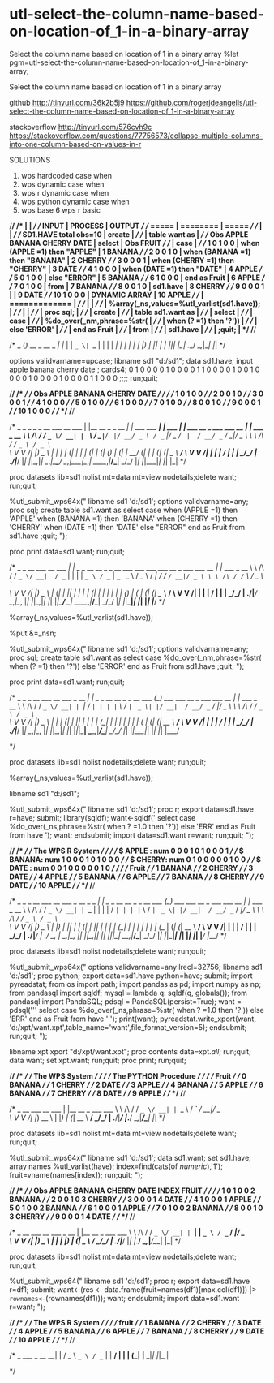 # utl-select-the-column-name-based-on-location-of_1-in-a-binary-array
Select the column name based on location of 1 in a binary array 
%let pgm=utl-select-the-column-name-based-on-location-of_1-in-a-binary-array;

Select the column name based on location of 1 in a binary array

github
http://tinyurl.com/36k2b5j9
https://github.com/rogerjdeangelis/utl-select-the-column-name-based-on-location-of_1-in-a-binary-array

stackoverflow
http://tinyurl.com/576cvh9c
https://stackoverflow.com/questions/77756573/collapse-multiple-columns-into-one-column-based-on-values-in-r

SOLUTIONS

   1. wps hardcoded case when
   2. wps dynamic case when
   3. wps r dynamic case when
   4. wps python dynamic case when
   5. wps base
   6  wps r basic

/**************************************************************************************************************************/
/*                                             |                                              |                           */
/*                INPUT                        |                 PROCESS                      |     OUTPUT                */
/*                =====                        |                 ========                     |     =====                 */
/*                                             |                                              |                           */
/* SD1.HAVE total obs=10                       |  create                                      |                           */
/*                                             |     table want as                            |                           */
/* Obs    APPLE    BANANA    CHERRY    DATE    |  select                                      |   Obs    FRUIT            */
/*                                             |     case                                     |                           */
/*   1      0         1         0        0     |        when (APPLE  =1) then "APPLE"         |     1    BANANA           */
/*   2      0         0         1        0     |        when (BANANA =1) then "BANANA"        |     2    CHERRY           */
/*   3      0         0         0        1     |        when (CHERRY =1) then "CHERRY"        |     3    DATE             */
/*   4      1         0         0        0     |        when (DATE   =1) then "DATE"          |     4    APPLE            */
/*   5      0         1         0        0     |        else "ERROR"                          |     5    BANANA           */
/*   6      1         0         0        0     |     end as Fruit                             |     6    APPLE            */
/*   7      0         1         0        0     |  from                                        |     7    BANANA           */
/*   8      0         0         1        0     |     sd1.have                                 |     8    CHERRY           */
/*   9      0         0         0        1     |                                              |     9    DATE             */
/*  10      1         0         0        0     |           DYNAMIC ARRAY                      |    10    APPLE            */
/*                                             |           =============                      |                           */
/*                                             |                                              |                           */
/*                                             |  %array(_ns,values=%utl_varlist(sd1.have));  |                           */
/*                                             |                                              |                           */
/*                                             |  proc sql;                                   |                           */
/*                                             |    create                                    |                           */
/*                                             |       table sd1.want as                      |                           */
/*                                             |    select                                    |                           */
/*                                             |       case                                   |                           */
/*                                             |          %do_over(_nm,phrase=%str(           |                           */
/*                                             |            when (? =1) then '?'))            |                           */
/*                                             |            else 'ERROR'                      |                           */
/*                                             |       end as Fruit                           |                           */
/*                                             |    from                                      |                           */
/*                                             |       sd1.have                               |                           */
/*                                             |  ;quit;                                      |                           */
/**************************************************************************************************************************/

 /*                   _
(_)_ __  _ __  _   _| |_
| | `_ \| `_ \| | | | __|
| | | | | |_) | |_| | |_
|_|_| |_| .__/ \__,_|\__|
        |_|
*/

options validvarname=upcase;
libname sd1 "d:/sd1";
data sd1.have;
  input apple banana cherry date ;
cards4;
0 1 0 0
0 0 1 0
0 0 0 1
1 0 0 0
0 1 0 0
1 0 0 0
0 1 0 0
0 0 1 0
0 0 0 1
1 0 0 0
;;;;
run;quit;

/**************************************************************************************************************************/
/*                                                                                                                        */
/*  Obs    APPLE    BANANA    CHERRY    DATE                                                                              */
/*                                                                                                                        */
/*    1      0         1         0        0                                                                               */
/*    2      0         0         1        0                                                                               */
/*    3      0         0         0        1                                                                               */
/*    4      1         0         0        0                                                                               */
/*    5      0         1         0        0                                                                               */
/*    6      1         0         0        0                                                                               */
/*    7      0         1         0        0                                                                               */
/*    8      0         0         1        0                                                                               */
/*    9      0         0         0        1                                                                               */
/*   10      1         0         0        0                                                                               */
/*                                                                                                                        */
/**************************************************************************************************************************/


/*                    _                   _               _          _                                 _
__      ___ __  ___  | |__   __ _ _ __ __| | ___ ___   __| | ___  __| |   ___ __ _ ___  ___  __      _| |__   ___ _ __
\ \ /\ / / `_ \/ __| | `_ \ / _` | `__/ _` |/ __/ _ \ / _` |/ _ \/ _` |  / __/ _` / __|/ _ \ \ \ /\ / / `_ \ / _ \ `_ \
 \ V  V /| |_) \__ \ | | | | (_| | | | (_| | (_| (_) | (_| |  __/ (_| | | (_| (_| \__ \  __/  \ V  V /| | | |  __/ | | |
  \_/\_/ | .__/|___/ |_| |_|\__,_|_|  \__,_|\___\___/ \__,_|\___|\__,_|  \___\__,_|___/\___|   \_/\_/ |_| |_|\___|_| |_|
         |_|
*/

proc datasets lib=sd1 nolist mt=data mt=view nodetails;delete want; run;quit;

%utl_submit_wps64x("
libname sd1 'd:/sd1';
options validvarname=any;
proc sql;
  create
     table sd1.want as
  select
     case
        when (APPLE  =1) then 'APPLE'
        when (BANANA =1) then 'BANANA'
        when (CHERRY =1) then 'CHERRY'
        when (DATE   =1) then 'DATE'
        else "ERROR"
     end as Fruit
  from
     sd1.have
;quit;
");

proc print data=sd1.want;
run;quit;

/*                        _                                                                       _
__      ___ __  ___    __| |_   _ _ __   __ _ _ __ ___   ___   ___   ___ __ _ ___  ___  __      _| |__   ___ _ __
\ \ /\ / / `_ \/ __|  / _` | | | | `_ \ / _` | `_ ` _ \ / _ \ / __| / __/ _` / __|/ _ \ \ \ /\ / / `_ \ / _ \ `_ \
 \ V  V /| |_) \__ \ | (_| | |_| | | | | (_| | | | | | | (_) | (__ | (_| (_| \__ \  __/  \ V  V /| | | |  __/ | | |
  \_/\_/ | .__/|___/  \__,_|\__, |_| |_|\__,_|_| |_| |_|\___/ \___| \___\__,_|___/\___|   \_/\_/ |_| |_|\___|_| |_|
         |_|                |___/
*/

%array(_ns,values=%utl_varlist(sd1.have));

%put &=_nsn;

%utl_submit_wps64x("
libname sd1 'd:/sd1';
options validvarname=any;
proc sql;
  create
     table sd1.want as
  select
     case
        %do_over(_nm,phrase=%str(
          when (? =1) then '?'))
          else 'ERROR'
     end as Fruit
  from
     sd1.have
;quit;
");

proc print data=sd1.want;
run;quit;

/*                               _                             _                                      _
__      ___ __  ___   _ __    __| |_   _ _ __   __ _ _ __ ___ (_) ___    ___ __ _ ___  ___  __      _| |__   ___ _ __
\ \ /\ / / `_ \/ __| | `__|  / _` | | | | `_ \ / _` | `_ ` _ \| |/ __|  / __/ _` / __|/ _ \ \ \ /\ / / `_ \ / _ \ `_ \
 \ V  V /| |_) \__ \ | |    | (_| | |_| | | | | (_| | | | | | | | (__  | (_| (_| \__ \  __/  \ V  V /| | | |  __/ | | |
  \_/\_/ | .__/|___/ |_|     \__,_|\__, |_| |_|\__,_|_| |_| |_|_|\___|  \___\__,_|___/\___|   \_/\_/ |_| |_|\___|_| |_|
         |_|                       |___/

*/

proc datasets lib=sd1 nolist nodetails;delete want; run;quit;

%array(_ns,values=%utl_varlist(sd1.have));

libname sd1 "d:/sd1";

%utl_submit_wps64x("
libname sd1 'd:/sd1';
proc r;
export data=sd1.have r=have;
submit;
library(sqldf);
want<-sqldf('
  select
      case
        %do_over(_ns,phrase=%str(
          when ? =1.0 then \'?\'))
          else \'ERR\'
     end as Fruit
  from
     have
');
want;
endsubmit;
import data=sd1.want r=want;
run;quit;
");

/**************************************************************************************************************************/
/*                                                                                                                        */
/* The WPS R System                                                                                                       */
/*                                                                                                                        */
/*  $ APPLE : num  0 0 0 1 0 1 0 0 0 1                                                                                    */
/*  $ BANANA: num  1 0 0 0 1 0 1 0 0 0                                                                                    */
/*  $ CHERRY: num  0 1 0 0 0 0 0 1 0 0                                                                                    */
/*  $ DATE  : num  0 0 1 0 0 0 0 0 1 0                                                                                    */
/*                                                                                                                        */
/*     Fruit                                                                                                              */
/* 1  BANANA                                                                                                              */
/* 2  CHERRY                                                                                                              */
/* 3    DATE                                                                                                              */
/* 4   APPLE                                                                                                              */
/* 5  BANANA                                                                                                              */
/* 6   APPLE                                                                                                              */
/* 7  BANANA                                                                                                              */
/* 8  CHERRY                                                                                                              */
/* 9    DATE                                                                                                              */
/* 10  APPLE                                                                                                              */
/*                                                                                                                        */
/**************************************************************************************************************************/

/*                                      _                             _                                      _
__      ___ __  ___   _ __  _   _    __| |_   _ _ __   __ _ _ __ ___ (_) ___    ___ __ _ ___  ___  __      _| |__   ___ _ __
\ \ /\ / / `_ \/ __| | `_ \| | | |  / _` | | | | `_ \ / _` | `_ ` _ \| |/ __|  / __/ _` / __|/ _ \ \ \ /\ / / `_ \ / _ \ `_ \
 \ V  V /| |_) \__ \ | |_) | |_| | | (_| | |_| | | | | (_| | | | | | | | (__  | (_| (_| \__ \  __/  \ V  V /| | | |  __/ | | |
  \_/\_/ | .__/|___/ | .__/ \__, |  \__,_|\__, |_| |_|\__,_|_| |_| |_|_|\___|  \___\__,_|___/\___|   \_/\_/ |_| |_|\___|_| |_|
         |_|         |_|    |___/         |___/
*/

proc datasets lib=sd1 nolist nodetails;delete want; run;quit;

%utl_submit_wps64x("
options validvarname=any lrecl=32756;
libname sd1 'd:/sd1';
proc python;
export data=sd1.have python=have;
submit;
import pyreadstat;
from os import path;
import pandas as pd;
import numpy as np;
from pandasql import sqldf;
mysql = lambda q: sqldf(q, globals());
from pandasql import PandaSQL;
pdsql = PandaSQL(persist=True);
want = pdsql('''
  select
      case
        %do_over(_ns,phrase=%str(
          when ? =1.0 then \'?\'))
          else \'ERR\'
     end as Fruit
  from
     have
''');
print(want);
pyreadstat.write_xport(want, 'd:/xpt/want.xpt',table_name='want',file_format_version=5);
endsubmit;
run;quit;
");

libname xpt xport "d:/xpt/want.xpt";
proc contents data=xpt._all_;
run;quit;
data want;
  set xpt.want;
run;quit;
proc print;
run;quit;


/**************************************************************************************************************************/
/*                                                                                                                        */
/* The WPS System                                                                                                         */
/*                                                                                                                        */
/* The PYTHON Procedure                                                                                                   */
/*                                                                                                                        */
/*     Fruit                                                                                                              */
/* 0  BANANA                                                                                                              */
/* 1  CHERRY                                                                                                              */
/* 2    DATE                                                                                                              */
/* 3   APPLE                                                                                                              */
/* 4  BANANA                                                                                                              */
/* 5   APPLE                                                                                                              */
/* 6  BANANA                                                                                                              */
/* 7  CHERRY                                                                                                              */
/* 8    DATE                                                                                                              */
/* 9   APPLE                                                                                                              */
/*                                                                                                                        */
/**************************************************************************************************************************/

/*                    _
__      ___ __  ___  | |__   __ _ ___  ___
\ \ /\ / / `_ \/ __| | `_ \ / _` / __|/ _ \
 \ V  V /| |_) \__ \ | |_) | (_| \__ \  __/
  \_/\_/ | .__/|___/ |_.__/ \__,_|___/\___|
         |_|
*/

proc datasets lib=sd1 nolist mt=data mt=view nodetails;delete want; run;quit;

%utl_submit_wps64x("
libname sd1 'd:/sd1';
data sd1.want;
 set sd1.have;
 array names %utl_varlist(have);
 index=find(cats(of _numeric_),'1');
 fruit=vname(names[index]);
run;quit;
");

/**************************************************************************************************************************/
/*                                                                                                                        */
/* Obs    APPLE    BANANA    CHERRY    DATE    INDEX    FRUIT                                                             */
/*                                                                                                                        */
/*   1      0         1         0        0       2      BANANA                                                            */
/*   2      0         0         1        0       3      CHERRY                                                            */
/*   3      0         0         0        1       4      DATE                                                              */
/*   4      1         0         0        0       1      APPLE                                                             */
/*   5      0         1         0        0       2      BANANA                                                            */
/*   6      1         0         0        0       1      APPLE                                                             */
/*   7      0         1         0        0       2      BANANA                                                            */
/*   8      0         0         1        0       3      CHERRY                                                            */
/*   9      0         0         0        1       4      DATE                                                              */
/*                                                                                                                        */
/**************************************************************************************************************************/

/*                           _
__      ___ __  ___   _ __  | |__   __ _ ___  ___
\ \ /\ / / `_ \/ __| | `__| | `_ \ / _` / __|/ _ \
 \ V  V /| |_) \__ \ | |    | |_) | (_| \__ \  __/
  \_/\_/ | .__/|___/ |_|    |_.__/ \__,_|___/\___|
         |_|
*/

proc datasets lib=sd1 nolist mt=data mt=view nodetails;delete want; run;quit;

%utl_submit_wps64("
libname sd1 'd:/sd1';
proc r;
export data=sd1.have r=df1;
submit;
want<-(res <- data.frame(fruit=names(df1)[max.col(df1)]) |> `rownames<-`(rownames(df1)));
want;
endsubmit;
import data=sd1.want r=want;
");

/**************************************************************************************************************************/
/*                                                                                                                        */
/* The WPS R System                                                                                                       */
/*                                                                                                                        */
/*     fruit                                                                                                              */
/* 1  BANANA                                                                                                              */
/* 2  CHERRY                                                                                                              */
/* 3    DATE                                                                                                              */
/* 4   APPLE                                                                                                              */
/* 5  BANANA                                                                                                              */
/* 6   APPLE                                                                                                              */
/* 7  BANANA                                                                                                              */
/* 8  CHERRY                                                                                                              */
/* 9    DATE                                                                                                              */
/* 10  APPLE                                                                                                              */
/*                                                                                                                        */
/**************************************************************************************************************************/

/*              _
  ___ _ __   __| |
 / _ \ `_ \ / _` |
|  __/ | | | (_| |
 \___|_| |_|\__,_|

*/
